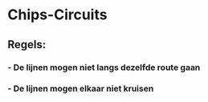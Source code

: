 # Chips-Circuits

## Regels:
### - De lijnen mogen niet langs dezelfde route gaan
### - De lijnen mogen elkaar niet kruisen

